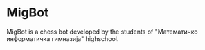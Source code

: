 # MigBot
MigBot is a chess bot developed by the students of "Математичко информатичка гимназија" highschool.
